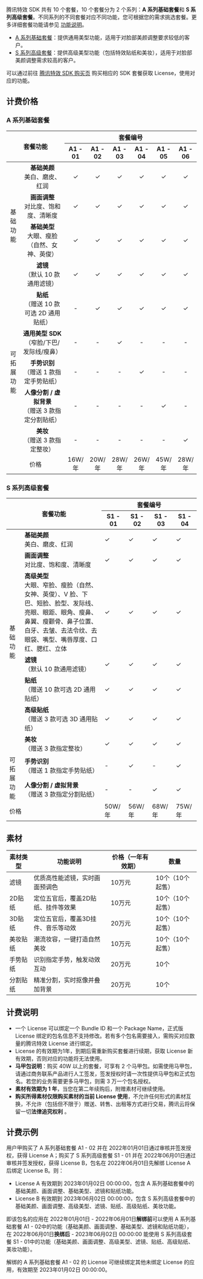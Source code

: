 <style> .markdown-text-box table td, .markdown-text-box table th { padding: 8px 8px; text-align:center}
</style>

腾讯特效 SDK 共有 10 个套餐，10 个套餐分为 2 个系列：**A 系列基础套餐**和 **S 系列高级套餐**。不同系列的不同套餐对应不同功能，您可根据您的需求挑选套餐。更多详细套餐功能请参见 [功能说明](https://cloud.tencent.com/document/product/616/67043)。

- [A 系列基础套餐](#setA)：提供通用美型功能，适用于对脸部美颜调整要求较低的客户。
- [S 系列高级套餐](#setS)：提供高级美型功能（包括特效贴纸和美妆），适用于对脸部美颜调整需求较高的客户。

可以通过前往 [腾讯特效 SDK 购买页](https://buy.cloud.tencent.com/vcube?type=magic) 购买相应的 SDK 套餐获取 License，使用对应的功能。



## 计费价格[](id:price)

### A 系列基础套餐[](id:setA)
<table>
<thead>
<tr>
<th rowspan=2 colspan=2 width=43%>套餐功能</th>
<th colspan=6>套餐编号</th>
</tr>
<tr>
<th>A1 - 01</th>
<th>A1 - 02</th>
<th>A1 - 03</th>
<th>A1 - 04</th>
<th>A1 - 05</th>
<th>A1 - 06</th>
</tr>
</thead>
<tbody style="text-align:center;">
<tr>
<td rowspan=4 width=8%>基础功能</td>
<td><b>基础美颜</b><br>美白、磨皮、红润</td>
<td>&#10003;</td>
<td>&#10003;</td>
<td>&#10003;</td>
<td>&#10003;</td>
<td>&#10003;</td>
<td>&#10003;</td>
</tr>
<tr>
<td><b>画面调整</b><br>对比度、饱和度、清晰度</td>
<td>&#10003;</td>
<td>&#10003;</td>
<td>&#10003;</td>
<td>&#10003;</td>
<td>&#10003;</td>
<td>&#10003;</td>
</tr>
<tr>
<td><b>基础美型</b><br>大眼、瘦脸（自然、女神、英俊）</td>
<td>&#10003;</td>
<td>&#10003;</td>
<td>&#10003;</td>
<td>&#10003;</td>
<td>&#10003;</td>
<td>&#10003;</td>
</tr>
<tr>
<td><b>滤镜</b><br>（默认 10 款通用滤镜）</td>
<td>&#10003;</td>
<td>&#10003;</td>
<td>&#10003;</td>
<td>&#10003;</td>
<td>&#10003;</td>
<td>&#10003;</td>
</tr>
<tr>
<td rowspan=5>可拓展功能</td>
<td><b>贴纸</b><br>（赠送 10 款可选 2D 通用贴纸）</td>
<td>-</td>
<td>&#10003;</td>
<td>&#10003;</td>
<td>&#10003;</td>
<td>&#10003;</td>
<td>&#10003;</td>
</tr>
<tr>
<td><b>通用美型 SDK</b><br>（窄脸/下巴/发际线/瘦鼻）</td>
<td>-</td>
<td>-</td>
<td>&#10003;</td>
<td>-</td>
<td>-</td>
<td>-</td>
</tr>
<tr>
<td><b>手势识别</b><br>（赠送 1 款指定手势贴纸）</td>
<td>-</td>
<td>-</td>
<td>-</td>
<td>&#10003;</td>
<td>-</td>
<td>-</td>
</tr>
<tr>
<td><b>人像分割 / 虚拟背景</b><br>（赠送 3 款指定分割贴纸）</td>
<td>-</td>
<td>-</td>
<td>-</td>
<td>-</td>
<td>&#10003;</td>
<td>-</td>
</tr>
<tr>
<td><b>美妆</b><br>（赠送 3 款指定整妆）</td>
<td>-</td>
<td>-</td>
<td>-</td>
<td>-</td>
<td>-</td>
<td>&#10003;</td>
</tr>
<tr>
<td colspan=2>价格</td>
<td>16W/年</td>
<td>20W/年</td>
<td>28W/年</td>
<td>26W/年</td>
<td>45W/年</td>
<td>28W/年</td>
</tr>
</tbody></table>



### S 系列高级套餐[](id:setS)

<table>
<thead>
<tr>
<th rowspan=2 colspan=2 width=50%>套餐功能</th>
<th colspan=5>套餐编号</th>
<tr>
<th>S1 - 01</th>
<th>S1 - 02</th>
<th>S1 - 03</th>
<th>S1 - 04</th>
</tr>
</tr>
</thead>
<tbody>
<tr>
<td rowspan=7 width=8%>基础功能</td>
<td><b>基础美颜</b><br>美白、磨皮、红润</td>
<td>&#10003;</td>
<td>&#10003;</td>
<td>&#10003;</td>
<td>&#10003;</td>
</tr>
<tr>
<td><b>画面调整</b><br>对比度、饱和度、清晰度</td>
<td>&#10003;</td>
<td>&#10003;</td>
<td>&#10003;</td>
<td>&#10003;</td>
</tr>
<tr>
<td><b>高级美型</b><br>大眼、窄脸、瘦脸（自然、女神、英俊）、V   脸、下巴、短脸、脸型、发际线、亮眼、眼距、眼角、瘦鼻、鼻翼、瘦颧骨、鼻子位置、白牙、去皱、去法令纹、去眼袋、嘴型、嘴唇厚度、口红、腮红、立体</td>
<td>&#10003;</td>
<td>&#10003;</td>
<td>&#10003;</td>
<td>&#10003;</td>
</tr>
<tr>
<td><b>滤镜</b><br>（默认 10 款通用滤镜）</td>
<td>&#10003;</td>
<td>&#10003;</td>
<td>&#10003;</td>
<td>&#10003;</td>
</tr>
<tr>
<td><b>贴纸</b><br>（赠送 10 款可选 2D 通用贴纸）</td>
<td>&#10003;</td>
<td>&#10003;</td>
<td>&#10003;</td>
<td>&#10003;</td>
</tr>
<tr>
<td><b>高级贴纸</b><br>（赠送 3 款可选 3D 通用贴纸）</td>
<td>&#10003;</td>
<td>&#10003;</td>
<td>&#10003;</td>
<td>&#10003;</td>
</tr>
<tr>
<td><b>美妆</b><br>（赠送 3 款指定整妆）</td>
<td>&#10003;</td>
<td>&#10003;</td>
<td>&#10003;</td>
<td>&#10003;</td>
</tr>
<tr>
<td rowspan=2>可拓展功能</td>
<td><b>手势识别</b><br>（赠送 1 款指定手势贴纸）</td>
<td>-</td>
<td>&#10003;</td>
<td>-</td>
<td>&#10003;</td>
</tr>
<tr>
<td><b>人像分割 / 虚拟背景</b><br>（赠送 3 款指定分割贴纸）</td>
<td>-</td>
<td>-</td>
<td>&#10003;</td>
<td>&#10003;</td>
</tr>
<tr>
<td colspan=2>价格</td>
<td>50W/年</td>
<td>56W/年</td>
<td>68W/年</td>
<td>75W/年</td>
</tr>
</tbody></table>


## 素材
| 素材类型 | 功能说明                           | 价格（一年有效期） | 数量             |
| -------- | ---------------------------------- | ------------------ | ---------------- |
| 滤镜     | 优质高性能滤镜，实时画面预调色     | 10万元             | 10个（10个起售） |
| 2D贴纸   | 定位五官后，覆盖2D贴纸、挂件等效果 | 10万元             | 10个（10个起售） |
| 3D贴纸   | 定位五官后，覆盖3D挂件、音乐等动效 | 20万元             | 10个（10个起售） |
| 美妆贴纸 | 潮流妆容，一键打造自然美妆         | 10万元             | 10个（10个起售） |
| 手势贴纸 | 识别指定手势，触发动效互动         | 20万元             | 10个             |
| 分割贴纸 | 精准分割，实时抠像并叠加背景       | 20万元             | 10个             |


## 计费说明

- 一个 License 可以绑定一个 Bundle ID 和一个 Package Name，正式版 License 绑定的包名信息不支持修改。若有多个包名需要接入，需购买对应数量的腾讯特效 License 进行绑定。
- License 的有效期为1年，到期后需重新购买套餐进行续期，获取 License 新有效期，否则对应的功能将无法使用。
- **马甲包说明**：购买 40W 以上的套餐，可享有 2 个马甲包。如需使用马甲包，请通过商务联系产品进行人工签发，签发授权时请一次性提供马甲包和正式包名。若您的业务需要更多马甲包，则需 3 万一个包名授权。
- **素材有效期为 1 年**，当您在第二年续购后，附赠素材可继续使用。
- **购买所得素材仅限购买素材的当前 License 使用**，不允许任何形式的素材互换，不允许（包括但不限于）赠送、转售、出租等方式进行交易，腾讯云将保留一切**法律追究权利** 。



## 计费示例

用户甲购买了 A 系列基础套餐 A1 - 02 并在 2022年01月01日通过审核并签发授权，获得 License A；购买了 S 系列高级套餐 S1 - 01 并在 2022年06月01日通过审核并签发授权，获得 License B，包名在 2022年06月01日先解绑 License A 后绑定 License B。则：

-  License A 有效期到 2023年01月02日 00:00:00，包含 A 系列基础套餐中的基础美颜、画面调整、基础美型、滤镜和贴纸功能。
-  License B 有效期到 2023年06月02日 00:00:00，包含 S 系列高级套餐中的基础美颜、画面调整、高级美型、滤镜、贴纸、高级贴纸、美妆功能。

即该包名的应用在 2022年01月01日 - 2022年06月01日**解绑前**可以使用 A 系列基础套餐 A1 - 02中的功能（基础美颜、画面调整、基础美型、滤镜和贴纸功能），在 2022年06月01日**换绑后** - 2023年06月02日 00:00:00 能使用 S 系列高级套餐 S1 - 01中的功能（基础美颜、画面调整、高级美型、滤镜、贴纸、高级贴纸、美妆功能）。

解绑的 A 系列基础套餐 A1 - 02  的 License 可继续绑定其他未绑定 License 的应用，有效期至 2023年01月02日 00:00:00。
